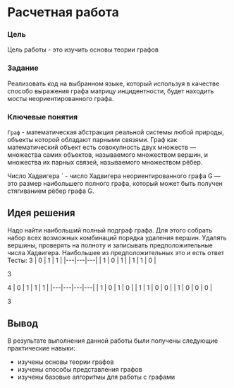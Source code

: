 # Расчетная работа 


### Цель

Цель работы - это изучить основы теории графов

### Задание

Реализовать код на выбранном языке, который используя в качестве способо выражения графа матрицу инцидентности, будет находить  мосты неориентированного графа.

### Ключевые понятия

`Граф` - математическая абстракция реальной системы любой природы, объекты которой обладают парными связями. Граф как математический объект есть совокупность двух множеств — множества самих объектов, называемого множеством вершин, и множества их парных связей, называемого множеством рёбер.

Число Хадвигера ` - число Хадвигера неориентированного графа G — это размер наибольшего полного графа, который может быть получен стягиванием рёбер графа G.

## Идея решения

Надо найти наибольший полный подграф графа. Для этого собрать набор всех возможных комбинаций порядка удаления вершин. Удалять вершины, проверять на полноту и записывать предположительные числа Хадвигера.
Наибольшее из предположительных это и есть ответ
 Тесты:
3
| 0 | 1 | 1 |
|---|---|---|
| 1 | 0 | 1 |
| 1 | 1 | 0 |

3



4
| 0 | 1 | 1 | 1 |
|---|---|---|---|
| 1 | 0 | 1 | 0 |
| 1 | 1 | 0 | 0 |
| 1 | 0 | 0 | 0 |

3

## Вывод
 
В результате выполнения данной работы были получены следующие практические навыки:
- изучены основы теории графов
- изучены способы представления графов
- изучены базовые алгоритмы для работы с графами
